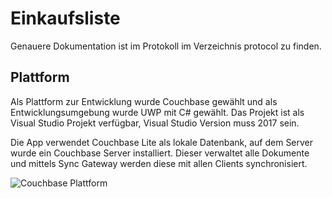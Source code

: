 # Einkaufsliste

Genauere Dokumentation ist im Protokoll im Verzeichnis protocol zu finden.

## Plattform

Als Plattform zur Entwicklung wurde Couchbase gewählt und als Entwicklungsumgebung wurde UWP mit C# gewählt. Das Projekt ist als Visual Studio Projekt verfügbar, Visual Studio Version muss 2017 sein. 

Die App verwendet Couchbase Lite als lokale Datenbank, auf dem Server wurde ein Couchbase Server installiert. Dieser verwaltet alle Dokumente und mittels Sync Gateway werden diese mit allen Clients synchronisiert.

![Couchbase Plattform](https://blog.couchbase.com/wp-content/uploads/2017/03/building-net-apps-using-couchbase-lite-4-638.jpg)


